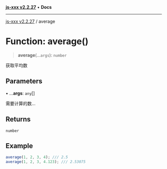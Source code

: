 [**js-xxx v2.2.27**](../README.md) • **Docs**

***

[js-xxx v2.2.27](../README.md) / average

# Function: average()

> **average**(...`args`): `number`

获取平均数

## Parameters

• ...**args**: `any`[]

需要计算的数...

## Returns

`number`

## Example

```ts
average(1, 2, 3, 4); /// 2.5
average(1, 2, 3, 4.123); /// 2.53075
```
